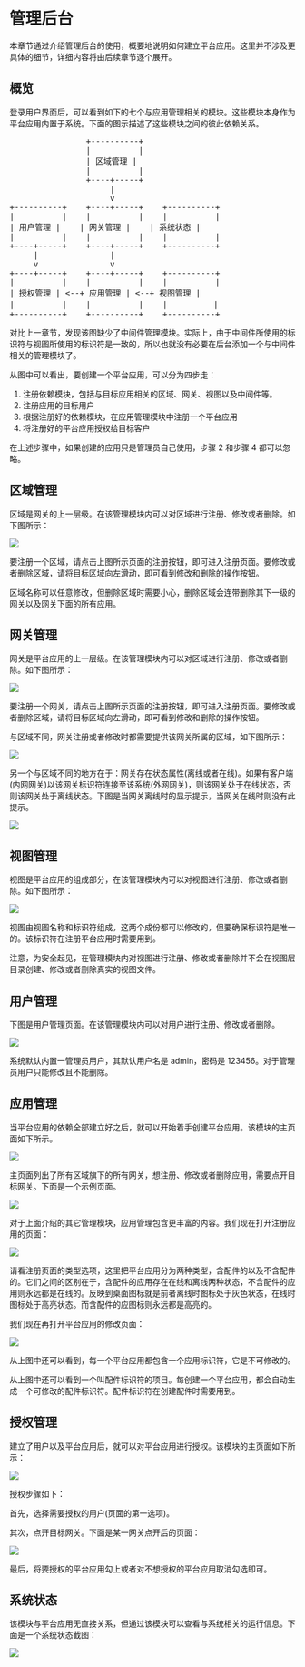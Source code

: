 # 管理后台

本章节通过介绍管理后台的使用，概要地说明如何建立平台应用。这里并不涉及更具体的细节，详细内容将由后续章节逐个展开。

## 概览

登录用户界面后，可以看到如下的七个与应用管理相关的模块。这些模块本身作为平台应用内置于系统。下面的图示描述了这些模块之间的彼此依赖关系。

<pre>
                +----------+
                |          |
                | 区域管理 |
                |          |
                +----+-----+
                     |
                     v
+----------+    +----+-----+    +----------+
|          |    |          |    |          |
| 用户管理 |    | 网关管理 |    | 系统状态 |
|          |    |          |    |          |
+----+-----+    +----+-----+    +----------+
     |               |
     v               v
+----+-----+    +----+-----+    +----------+
|          |    |          |    |          |
| 授权管理 | <--+ 应用管理 | <--+ 视图管理 |
|          |    |          |    | 　       |
+----------+    +----------+    +----------+
</pre>

对比上一章节，发现该图缺少了中间件管理模块。实际上，由于中间件所使用的标识符与视图所使用的标识符是一致的，所以也就没有必要在后台添加一个与中间件相关的管理模块了。

从图中可以看出，要创建一个平台应用，可以分为四步走：

1. 注册依赖模块，包括与目标应用相关的区域、网关、视图以及中间件等。
2. 注册应用的目标用户
3. 根据注册好的依赖模块，在应用管理模块中注册一个平台应用
4. 将注册好的平台应用授权给目标客户

在上述步骤中，如果创建的应用只是管理员自己使用，步骤 2 和步骤 4 都可以忽略。

## 区域管理

区域是网关的上一层级。在该管理模块内可以对区域进行注册、修改或者删除。如下图所示：

<img src="https://xmlplus.cn/img/miot/area.png" class="img-responsive"/>

要注册一个区域，请点击上图所示页面的注册按钮，即可进入注册页面。要修改或者删除区域，请将目标区域向左滑动，即可看到修改和删除的操作按钮。

区域名称可以任意修改，但删除区域时需要小心，删除区域会连带删除其下一级的网关以及网关下面的所有应用。

## 网关管理

网关是平台应用的上一层级。在该管理模块内可以对区域进行注册、修改或者删除。如下图所示：

<img src="https://xmlplus.cn/img/miot/link.png" class="img-responsive"/>

要注册一个网关，请点击上图所示页面的注册按钮，即可进入注册页面。要修改或者删除区域，请将目标区域向左滑动，即可看到修改和删除的操作按钮。

与区域不同，网关注册或者修改时都需要提供该网关所属的区域，如下图所示：

<img src="https://xmlplus.cn/img/miot/link-update.png" class="img-responsive"/>

另一个与区域不同的地方在于：网关存在状态属性(离线或者在线)。如果有客户端(内网网关)以该网关标识符连接至该系统(外网网关)，则该网关处于在线状态，否则该网关处于离线状态。下图是当网关离线时的显示提示，当网关在线时则没有此提示。

<img src="https://xmlplus.cn/img/miot/link-offline.png" class="img-responsive"/>

## 视图管理

视图是平台应用的组成部分，在该管理模块内可以对视图进行注册、修改或者删除。如下图所示：

<img src="https://xmlplus.cn/img/miot/view.png" class="img-responsive"/>

视图由视图名称和标识符组成，这两个成份都可以修改的，但要确保标识符是唯一的。该标识符在注册平台应用时需要用到。

注意，为安全起见，在管理模块内对视图进行注册、修改或者删除并不会在视图层目录创建、修改或者删除真实的视图文件。

## 用户管理

下图是用户管理页面。在该管理模块内可以对用户进行注册、修改或者删除。

<img src="https://xmlplus.cn/img/miot/user.png" class="img-responsive"/>

系统默认内置一管理员用户，其默认用户名是 admin，密码是 123456。对于管理员用户只能修改且不能删除。

## 应用管理

当平台应用的依赖全部建立好之后，就可以开始着手创建平台应用。该模块的主页面如下所示。

<img src="https://xmlplus.cn/img/miot/app-main.png" class="img-responsive"/>

主页面列出了所有区域旗下的所有网关，想注册、修改或者删除应用，需要点开目标网关。下面是一个示例页面。

<img src="https://xmlplus.cn/img/miot/app-manager.png" class="img-responsive"/>

对于上面介绍的其它管理模块，应用管理包含更丰富的内容。我们现在打开注册应用的页面：

<img src="https://xmlplus.cn/img/miot/app-signup.png" class="img-responsive"/>

请看注册页面的类型选项，这里把平台应用分为两种类型，含配件的以及不含配件的。它们之间的区别在于，含配件的应用存在在线和离线两种状态，不含配件的应用则永远都是在线的。反映到桌面图标就是前者离线时图标处于灰色状态，在线时图标处于高亮状态。而含配件的应图标则永远都是高亮的。

我们现在再打开平台应用的修改页面：

<img src="https://xmlplus.cn/img/miot/app-update.png" class="img-responsive"/>

从上图中还可以看到，每一个平台应用都包含一个应用标识符，它是不可修改的。

从上图中还可以看到一个叫配件标识符的项目。每创建一个平台应用，都会自动生成一个可修改的配件标识符。配件标识符在创建配件时需要用到。

## 授权管理

建立了用户以及平台应用后，就可以对平台应用进行授权。该模块的主页面如下所示：

<img src="https://xmlplus.cn/img/miot/auth-main.png" class="img-responsive"/>

授权步骤如下：

首先，选择需要授权的用户(页面的第一选项)。

其次，点开目标网关。下面是某一网关点开后的页面：

<img src="https://xmlplus.cn/img/miot/auth-auth.png" class="img-responsive"/>

最后，将要授权的平台应用勾上或者对不想授权的平台应用取消勾选即可。

## 系统状态

该模块与平台应用无直接关系，但通过该模块可以查看与系统相关的运行信息。下面是一个系统状态截图：

<img src="https://xmlplus.cn/img/miot/status.png" class="img-responsive"/>

